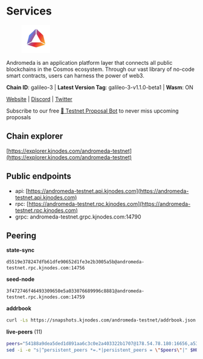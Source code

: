 # Services

<figure><img src="https://raw.githubusercontent.com/kj89/cosmos-images/main/logos/andromeda.png" alt=""><figcaption></figcaption></figure>

Andromeda is an application platform layer that connects all  public blockchains in the Cosmos ecosystem. Through our vast  library of no-code smart contracts, users can harness the power of web3.

**Chain ID**: galileo-3 | **Latest Version Tag**: galileo-3-v1.1.0-beta1 | **Wasm**: ON

[Website](https://www.andromedaprotocol.io) | [Discord](https://discord.gg/wzM3kSN3sE) | [Twitter](https://twitter.com/andromedaprot)



Subscribe to our free [🤖 Testnet Proposal Bot](https://t.me/kjnodes_testnet_proposal_bot) to never miss upcoming proposals


## Chain explorer
[https://explorer.kjnodes.com/andromeda-testnet](https://explorer.kjnodes.com/andromeda-testnet)

## Public endpoints

* api: [https://andromeda-testnet.api.kjnodes.com](https://andromeda-testnet.api.kjnodes.com)
* rpc: [https://andromeda-testnet.rpc.kjnodes.com](https://andromeda-testnet.rpc.kjnodes.com)
* grpc: andromeda-testnet.grpc.kjnodes.com:14790

## Peering

**state-sync**

```text
d5519e378247dfb61dfe90652d1fe3e2b3005a5b@andromeda-testnet.rpc.kjnodes.com:14756
```

**seed-node**

```text
3f472746f46493309650e5a033076689996c8881@andromeda-testnet.rpc.kjnodes.com:14759
```

**addrbook**
```bash
curl -Ls https://snapshots.kjnodes.com/andromeda-testnet/addrbook.json > $HOME/.andromedad/config/addrbook.json
```

**live-peers** (11)
```bash
peers="54188a9dea5ded1d891aa6c3c0e2a403322b1707@178.54.78.180:16656,a537cc2879fc79401f6834aa6483fbb1dee18ef0@137.184.44.33:20156,c089b582977f015b7ee1ff357a9ca7c07f6341ca@135.181.221.186:31656,debdccc98a2f6ed72561d7866381003903197935@144.126.142.78:29656,e27129bf93351c3b9d62813b14b1827cc99dbe55@31.220.73.35:26656,3b998a882d8d9bcb2869eef988af86254e0e9602@89.116.29.20:26656,22b78c53ebc22f9135c22dcecfef5a45df5b49ae@128.140.92.139:36656,56f709e56ef9e95fcfd9376e28f4afdd1178ca09@65.109.30.90:38656,e61f287d51edab6f6dbe00a8b804614443ee6f82@80.85.242.117:26656,7ac17e470c16814be55aa02a1611b23a3fba3097@75.119.141.16:26656,d5519e378247dfb61dfe90652d1fe3e2b3005a5b@65.109.68.190:14756"
sed -i -e "s|^persistent_peers *=.*|persistent_peers = \"$peers\"|" $HOME/.andromedad/config/config.toml
```
